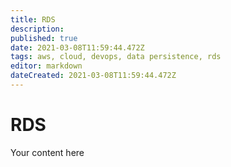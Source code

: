 ```yaml
---
title: RDS
description: 
published: true
date: 2021-03-08T11:59:44.472Z
tags: aws, cloud, devops, data persistence, rds
editor: markdown
dateCreated: 2021-03-08T11:59:44.472Z
---
```


# RDS
Your content here